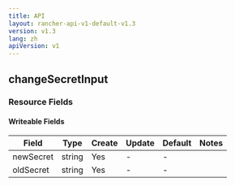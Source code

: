 ```yaml
---
title: API
layout: rancher-api-v1-default-v1.3
version: v1.3
lang: zh
apiVersion: v1
---
```


## changeSecretInput



### Resource Fields

#### Writeable Fields

Field | Type | Create | Update | Default | Notes
---|---|---|---|---|---
newSecret | string | Yes | - | - | 
oldSecret | string | Yes | - | - | 



<br>
